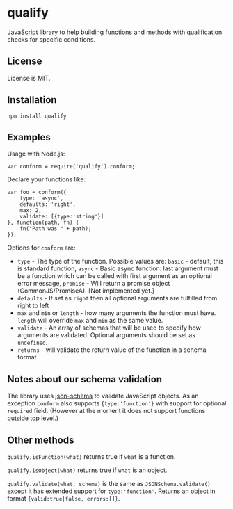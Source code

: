qualify
=======

JavaScript library to help building functions and methods with qualification 
checks for specific conditions.

License
-------

License is MIT.

Installation
------------

	npm install qualify

Examples
--------

Usage with Node.js:

	var conform = require('qualify').conform;

Declare your functions like:

	var foo = conform({
		type: 'async',
		defaults: 'right',
		max: 2, 
		validate: [{type:'string'}]
	}, function(path, fn) {
		fn("Path was " + path);
	});

Options for `conform` are:

* `type` - The type of the function. Possible values are: `basic` - default, this is standard function, `async` - Basic async function: last argument must be a function which can be called with first argument as an optional error message, `promise` - Will return a promise object (CommonJS/PromiseA). [Not implemented yet.]
* `defaults` - If set as `right` then all optional arguments are fulfilled from right to left
* `max` and `min` or `length` - how many arguments the function must have. `length` will override `max` and `min` as the same value.
* `validate` - An array of schemas that will be used to specify how arguments are validated. Optional arguments should be set as `undefined`.
* `returns` - will validate the return value of the function in a schema format

Notes about our schema validation
---------------------------------

The library uses [json-schema](https://github.com/kriszyp/json-schema) to validate JavaScript objects. As an exception `conform` also supports `{type:'function'}` with 
support for optional `required` field. (However at the moment it does not support functions outside top level.)

Other methods
-------------

`qualify.isFunction(what)` returns true if `what` is a function. 

`qualify.isObject(what)` returns true if `what` is an object. 

`qualify.validate(what, schema)` is the same as `JSONSchema.validate()` except it has extended support for `type:'function'`. Returns an object in format `{valid:true|false, errors:[]}`.

